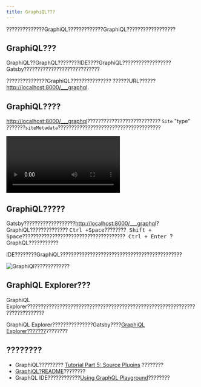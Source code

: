 ```yaml
---
title: GraphiQL???
---
```


??????????????GraphiQL?????????????GraphiQL??????????????????

## GraphiQL???

GraphiQL??GraphQL????????IDE????GraphiQL??????????????????
Gatsby????????????????????????????

???????????????GraphiQL???????????????
??????URL??????
<http://localhost:8000/___graphql>.

## GraphiQL????

<http://localhost:8000/___graphql>??????????????????????????? `Site` "type" ???????`siteMetadata`??????????????????????????????????????

<video controls="controls" autoplay="true" loop="true">
  <source type="video/mp4" src="/graphiql-explore.mp4" />
  <p>??????????video??????????????</p>
</video>

## GraphiQL?????

Gatsby???????????????????<http://localhost:8000/___graphql>?GraphiQL?????????????? <kbd> Ctrl +Space</kbd>????????<kbd> Shift + Space</kbd>??????????????????????????????????????<kbd> Ctrl + Enter </kbd>?GraphQL???????????

IDE????????GraphiQL?????????????????????????????????????????????

![GraphiQl?????????????](./images/graphiql-docs.png)

## GraphiQL Explorer???

GraphiQL Explorer????????????????????????????????????????????????????????????????????????????

<EggheadEmbed
  lessonLink="https://egghead.io/lessons/gatsby-build-a-graphql-query-using-gatsby-s-graphiql-explorer"
  lessonTitle="Build a GraphQL Query using Gatsby’s GraphiQL Explorer"
/>

GraphiQL Explorer???????????????Gatsby????[GraphiQL Explorer???????](/blog/2019-06-03-integrating-graphiql-explorer/)????????

## ????????

- GraphiQL????????? [Tutorial Part 5: Source Plugins](/tutorial/part-five/) ????????
- [GraphiQL?README](https://github.com/graphql/graphiql)????????
- GraphQL IDE????????????[Using GraphQL Playground](/docs/using-graphql-playground/)????????
